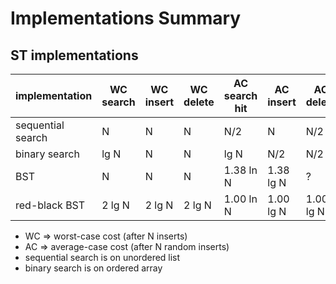 # Implementations Summary

## ST implementations

| implementation    | WC search | WC insert | WC delete | AC search hit | AC insert    | AC delete    | ordered it? | key i/f
| --------------    | ------ | ------ | ------ | ---------- | ------    | --------- | ----------- | -------
| sequential search |   N    |   N    |   N    |    N/2     |   N       |    N/2    |     no      | equals()
| binary search     |  lg N  |   N    |   N    |   lg N     |  N/2      |    N/2    |    yes      | compareTo()
| BST               |   N    |   N    |   N    | 1.38 ln N  | 1.38 lg N |     ?     |    yes      | compareTo()
| red-black BST     | 2 lg N | 2 lg N | 2 lg N | 1.00 ln N  | 1.00 lg N | 1.00 lg N |    yes      | compareTo()

* WC => worst-case cost (after N inserts)
* AC => average-case cost (after N random inserts)
* sequential search is on unordered list
* binary search is on ordered array
